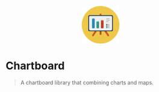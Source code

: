 <p align="center"><img width="100" src="https://raw.githubusercontent.com/jingsam/chartboard/master/logo.png"></p>

# Chartboard

> A chartboard library that combining charts and maps.

